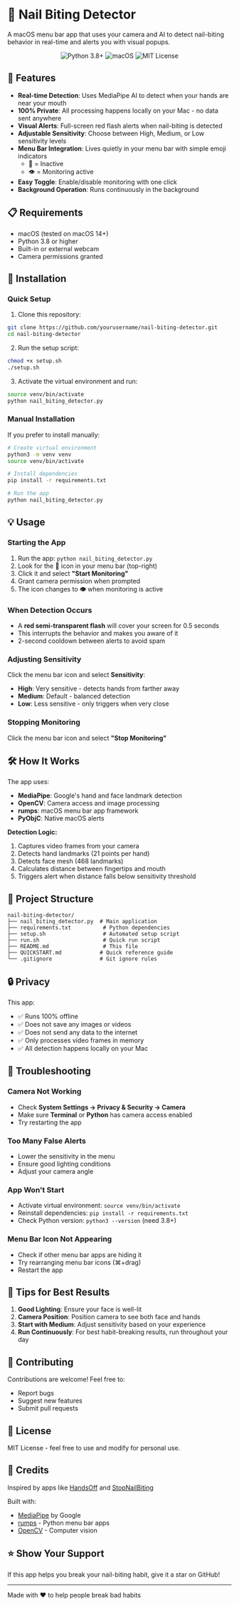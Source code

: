 # 👋 Nail Biting Detector

A macOS menu bar app that uses your camera and AI to detect nail-biting behavior in real-time and alerts you with visual popups.

<p align="center">
  <img src="https://img.shields.io/badge/python-3.8+-blue.svg" alt="Python 3.8+">
  <img src="https://img.shields.io/badge/platform-macOS-lightgrey.svg" alt="macOS">
  <img src="https://img.shields.io/badge/license-MIT-green.svg" alt="MIT License">
</p>

## 🎯 Features

- **Real-time Detection**: Uses MediaPipe AI to detect when your hands are near your mouth
- **100% Private**: All processing happens locally on your Mac - no data sent anywhere
- **Visual Alerts**: Full-screen red flash alerts when nail-biting is detected
- **Adjustable Sensitivity**: Choose between High, Medium, or Low sensitivity levels
- **Menu Bar Integration**: Lives quietly in your menu bar with simple emoji indicators
  - 👋 = Inactive
  - 👁️ = Monitoring active
- **Easy Toggle**: Enable/disable monitoring with one click
- **Background Operation**: Runs continuously in the background

## 📋 Requirements

- macOS (tested on macOS 14+)
- Python 3.8 or higher
- Built-in or external webcam
- Camera permissions granted

## 🚀 Installation

### Quick Setup

1. Clone this repository:
```bash
git clone https://github.com/yourusername/nail-biting-detector.git
cd nail-biting-detector
```

2. Run the setup script:
```bash
chmod +x setup.sh
./setup.sh
```

3. Activate the virtual environment and run:
```bash
source venv/bin/activate
python nail_biting_detector.py
```

### Manual Installation

If you prefer to install manually:

```bash
# Create virtual environment
python3 -m venv venv
source venv/bin/activate

# Install dependencies
pip install -r requirements.txt

# Run the app
python nail_biting_detector.py
```

## 💡 Usage

### Starting the App

1. Run the app: `python nail_biting_detector.py`
2. Look for the **👋** icon in your menu bar (top-right)
3. Click it and select **"Start Monitoring"**
4. Grant camera permission when prompted
5. The icon changes to **👁️** when monitoring is active

### When Detection Occurs

- A **red semi-transparent flash** will cover your screen for 0.5 seconds
- This interrupts the behavior and makes you aware of it
- 2-second cooldown between alerts to avoid spam

### Adjusting Sensitivity

Click the menu bar icon and select **Sensitivity**:
- **High**: Very sensitive - detects hands from farther away
- **Medium**: Default - balanced detection
- **Low**: Less sensitive - only triggers when very close

### Stopping Monitoring

Click the menu bar icon and select **"Stop Monitoring"**

## 🛠️ How It Works

The app uses:
- **MediaPipe**: Google's hand and face landmark detection
- **OpenCV**: Camera access and image processing
- **rumps**: macOS menu bar app framework
- **PyObjC**: Native macOS alerts

**Detection Logic:**
1. Captures video frames from your camera
2. Detects hand landmarks (21 points per hand)
3. Detects face mesh (468 landmarks)
4. Calculates distance between fingertips and mouth
5. Triggers alert when distance falls below sensitivity threshold

## 📁 Project Structure

```
nail-biting-detector/
├── nail_biting_detector.py  # Main application
├── requirements.txt          # Python dependencies
├── setup.sh                  # Automated setup script
├── run.sh                    # Quick run script
├── README.md                 # This file
├── QUICKSTART.md            # Quick reference guide
└── .gitignore               # Git ignore rules
```

## 🔒 Privacy

This app:
- ✅ Runs 100% offline
- ✅ Does not save any images or videos
- ✅ Does not send any data to the internet
- ✅ Only processes video frames in memory
- ✅ All detection happens locally on your Mac

## 🐛 Troubleshooting

### Camera Not Working

- Check **System Settings → Privacy & Security → Camera**
- Make sure **Terminal** or **Python** has camera access enabled
- Try restarting the app

### Too Many False Alerts

- Lower the sensitivity in the menu
- Ensure good lighting conditions
- Adjust your camera angle

### App Won't Start

- Activate virtual environment: `source venv/bin/activate`
- Reinstall dependencies: `pip install -r requirements.txt`
- Check Python version: `python3 --version` (need 3.8+)

### Menu Bar Icon Not Appearing

- Check if other menu bar apps are hiding it
- Try rearranging menu bar icons (⌘+drag)
- Restart the app

## 💪 Tips for Best Results

1. **Good Lighting**: Ensure your face is well-lit
2. **Camera Position**: Position camera to see both face and hands
3. **Start with Medium**: Adjust sensitivity based on your experience
4. **Run Continuously**: For best habit-breaking results, run throughout your day

## 🤝 Contributing

Contributions are welcome! Feel free to:
- Report bugs
- Suggest new features
- Submit pull requests

## 📄 License

MIT License - feel free to use and modify for personal use.

## 🙏 Credits

Inspired by apps like [HandsOff](https://handsoffapp.com) and [StopNailBiting](https://stopnailbiting.app)

Built with:
- [MediaPipe](https://google.github.io/mediapipe/) by Google
- [rumps](https://github.com/jaredks/rumps) - Python menu bar apps
- [OpenCV](https://opencv.org/) - Computer vision

## ⭐ Show Your Support

If this app helps you break your nail-biting habit, give it a star on GitHub!

---

Made with ❤️ to help people break bad habits

